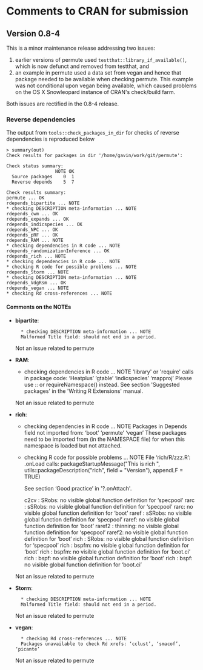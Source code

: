 Comments to CRAN for submission
===============================

## Version 0.8-4

This is a minor maintenance release addressing two issues:

 1. earlier versions of permute used `testthat::library_if_available()`, which is now defunct and removed from testthat, and
 2. an example in permute used a data set from vegan and hence that package needed to be available when checking permute. This example was not conditional upon vegan being available, which caused problems on the OS X Snowleopard instance of CRAN's check/build farm.

Both issues are rectified in the 0.8-4 release.

### Reverse dependencies

The output from `tools::check_packages_in_dir` for checks of reverse dependencies is reproduced below

```
> summary(out)
Check results for packages in dir '/home/gavin/work/git/permute':

Check status summary:
                  NOTE OK
  Source packages    0  1
  Reverse depends    5  7

Check results summary:
permute ... OK
rdepends_bipartite ... NOTE
* checking DESCRIPTION meta-information ... NOTE
rdepends_cwm ... OK
rdepends_expands ... OK
rdepends_indicspecies ... OK
rdepends_NPC ... OK
rdepends_pRF ... OK
rdepends_RAM ... NOTE
* checking dependencies in R code ... NOTE
rdepends_randomizationInference ... OK
rdepends_rich ... NOTE
* checking dependencies in R code ... NOTE
* checking R code for possible problems ... NOTE
rdepends_Storm ... NOTE
* checking DESCRIPTION meta-information ... NOTE
rdepends_VdgRsm ... OK
rdepends_vegan ... NOTE
* checking Rd cross-references ... NOTE
```

#### Comments on the NOTEs

 * **bipartite**:
 
         * checking DESCRIPTION meta-information ... NOTE
         Malformed Title field: should not end in a period.

    Not an issue related to permute
	 
 * **RAM**:

	 * checking dependencies in R code ... NOTE
         'library' or 'require' calls in package code:
         ‘Heatplus’ ‘gtable’ ‘indicspecies’ ‘mapproj’
         Please use :: or requireNamespace() instead.
         See section 'Suggested packages' in the 'Writing R Extensions' manual.

    Not an issue related to permute
 
 * **rich**:

	 * checking dependencies in R code ... NOTE
         Packages in Depends field not imported from:
          ‘boot’ ‘permute’ ‘vegan’
          These packages need to be imported from (in the NAMESPACE file)
          for when this namespace is loaded but not attached.

	 * checking R code for possible problems ... NOTE
         File ‘rich/R/zzz.R’:
           .onLoad calls:
             packageStartupMessage("This is rich ", utils::packageDescription("rich",     field = "Version"), appendLF = TRUE)

         See section ‘Good practice’ in '?.onAttach'.

         c2cv : SRobs: no visible global function definition for ‘specpool’
         rarc : sSRobs: no visible global function definition for ‘specpool’
         rarc: no visible global function definition for ‘boot’
         raref : sSRobs: no visible global function definition for ‘specpool’
         raref: no visible global function definition for ‘boot’
         raref2 : thinning: no visible global function definition for ‘specpool’
         raref2: no visible global function definition for ‘boot’
         rich : SRobs: no visible global function definition for ‘specpool’
         rich : bspfm: no visible global function definition for ‘boot’
         rich : bspfm: no visible global function definition for ‘boot.ci’
         rich : bspf: no visible global function definition for ‘boot’
         rich : bspf: no visible global function definition for ‘boot.ci’

    Not an issue related to permute

 * **Storm**:

         * checking DESCRIPTION meta-information ... NOTE
         Malformed Title field: should not end in a period.

    Not an issue related to permute

 * **vegan**:

         * checking Rd cross-references ... NOTE
         Packages unavailable to check Rd xrefs: ‘cclust’, ‘smacof’, ‘picante’

    Not an issue related to permute

